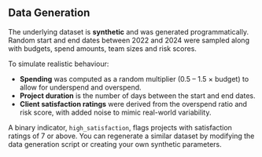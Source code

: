 ## Data Generation

The underlying dataset is **synthetic** and was generated programmatically. Random start and end dates between 2022 and 2024 were sampled along with budgets, spend amounts, team sizes and risk scores.

To simulate realistic behaviour:

- **Spending** was computed as a random multiplier (0.5 – 1.5 × budget) to allow for underspend and overspend.
- **Project duration** is the number of days between the start and end dates.
- **Client satisfaction ratings** were derived from the overspend ratio and risk score, with added noise to mimic real-world variability.

A binary indicator, `high_satisfaction`, flags projects with satisfaction ratings of 7 or above. You can regenerate a similar dataset by modifying the data generation script or creating your own synthetic parameters.
